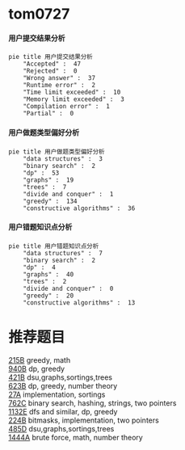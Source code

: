 # tom0727

<!-- tabs:start -->



#### **用户提交结果分析**

```mermaid
pie title 用户提交结果分析
    "Accepted" :  47
    "Rejected" :  0
    "Wrong answer" :  37
    "Runtime error" :  2
    "Time limit exceeded" :  10
    "Memory limit exceeded" :  3
    "Compilation error" :  1
    "Partial" :  0
```

#### **用户做题类型偏好分析**

```mermaid
pie title 用户做题类型偏好分析
    "data structures" :  3
    "binary search" :  2
    "dp" :  53
    "graphs" :  19
    "trees" :  7
    "divide and conquer" :  1
    "greedy" :  134
    "constructive algorithms" :  36
```
#### **用户错题知识点分析**

```mermaid
pie title 用户错题知识点分析
    "data structures" :  7
    "binary search" :  2
    "dp" :  4
    "graphs" :  40
    "trees" :  2
    "divide and conquer" :  0
    "greedy" :  20
    "constructive algorithms" :  13
```



<!-- tabs:end -->
# 推荐题目
[215B](https://codeforces.com/contest/215/problem/B)		greedy,
                        math		  
[940B](https://codeforces.com/contest/940/problem/B)		dp,
                        greedy		  
[421B](https://codeforces.com/contest/421/problem/B)		dsu,graphs,sortings,trees		  
[623B](https://codeforces.com/contest/623/problem/B)		dp,
                        greedy,
                        number theory		  
[27A](https://codeforces.com/contest/27/problem/A)		implementation,
                        sortings		  
[762C](https://codeforces.com/contest/762/problem/C)		binary search,
                        hashing,
                        strings,
                        two pointers		  
[1132E](https://codeforces.com/contest/1132/problem/E)		dfs and similar,
                        dp,
                        greedy		  
[224B](https://codeforces.com/contest/224/problem/B)		bitmasks,
                        implementation,
                        two pointers		  
[485D](https://codeforces.com/contest/485/problem/D)		dsu,graphs,sortings,trees		  
[1444A](https://codeforces.com/contest/1444/problem/A)		brute force,
                        math,
                        number theory		  
